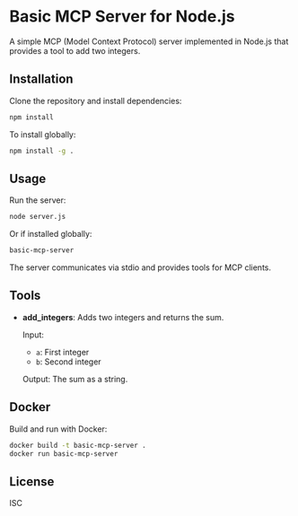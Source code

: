 # Basic MCP Server for Node.js

A simple MCP (Model Context Protocol) server implemented in Node.js that provides a tool to add two integers.

## Installation

Clone the repository and install dependencies:

```bash
npm install
```

To install globally:

```bash
npm install -g .
```

## Usage

Run the server:

```bash
node server.js
```

Or if installed globally:

```bash
basic-mcp-server
```

The server communicates via stdio and provides tools for MCP clients.

## Tools

- **add_integers**: Adds two integers and returns the sum.

  Input:
  - `a`: First integer
  - `b`: Second integer

  Output: The sum as a string.

## Docker

Build and run with Docker:

```bash
docker build -t basic-mcp-server .
docker run basic-mcp-server
```

## License

ISC
